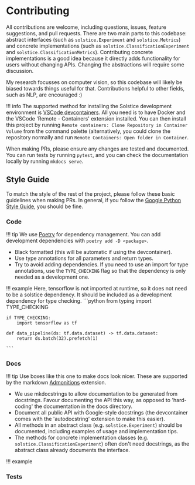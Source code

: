 # Contributing

All contributions are welcome, including questions, issues, feature suggestions, and pull requests. There are two main parts to this codebase: abstract interfaces (such as `solstice.Experiment` and `solstice.Metrics`) and concrete implementations (such as `solstice.ClassificationExperiment` and `solstice.ClassificationMetrics`). Contributing concrete implementations is a good idea because it directly adds functionality for users without changing APIs. Changing the abstractions will require some discussion.

My research focusses on computer vision, so this codebase will likely be biased towards things useful for that. Contributions helpful to other fields, such as NLP, are encouraged :)

!!! info
    The supported method for installing the Solstice development environment is [VSCode devcontainers](). All you need is to have Docker and the VSCode 'Remote - Containers' extension installed. You can then install this project by running `Remote containers: Clone Repository in Container Volume` from the command palette (alternatively, you could clone the repository normally and run `Remote Containers: Open folder in Container`.

When making PRs, please ensure any changes are tested and documented. You can run tests by running `pytest`, and you can check the documentation locally by running `mkdocs serve`.

## Style Guide

To match the style of the rest of the project, please follow these basic guidelines when making PRs. In general, if you follow the [Google Python Style Guide](https://google.github.io/styleguide/pyguide.html), you should be fine.

### Code

!!! tip
    We use [Poetry](https://python-poetry.org/) for dependency management. You can add development dependencies with `poetry add -D <package>`.

- Black formatted (this will be automatic if using the devcontainer).
- Use type annotations for all parameters and return types.
- Try to avoid adding dependencies. If you need to use an import for type annotations, use the `TYPE_CHECKING` flag so that the dependency is only needed as a development one.

!!! example
    Here, tensorflow is not imported at runtime, so it does not need to be a solstice dependency. It should be included as a development dependency for type checking.
    ```python
    from typing import TYPE_CHECKING

    if TYPE_CHECKING:
        import tensorflow as tf

    def data_pipeline(ds: tf.data.dataset) -> tf.data.dataset:
        return ds.batch(32).prefetch(1)

    ```



### Docs

!!! tip
    Use boxes like this one to make docs look nicer. These are supported by the markdown [Admonitions](https://squidfunk.github.io/mkdocs-material/reference/admonitions/#usage) extension.

- We use mkdocstrings to allow documentation to be generated from docstrings. Favour documenting the API this way, as opposed to 'hard-coding' the documentation in the docs directory.
- Document all public API with Google-style docstrings (the devcontainer comes with the 'autodocstring' extension to make this easier).
- All methods in an abstract class (e.g. `solstice.Experiment`) should be documented, including examples of usage and implementation tips.
- The methods for concrete implementation classes (e.g. `solstice.ClassificationExperiment`) often don't need docstrings, as the abstract class already documents the interface.

!!! example


### Tests
